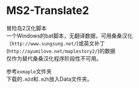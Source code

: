 # MS2-Translate2  
冒险岛2汉化脚本  
一个Windows的bat脚本，无翻译数据，可用桑桑汉化（`http://www.sungsung.net/`)或英文补丁(`http://ayumilove.net/maplestory2/`)的数据  
仅作为替代桑桑汉化程序阶段性不可用。  

参考`exmaple`文件夹  
下载的`.m2d`和`.m2h`放入Data文件夹。
